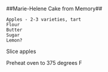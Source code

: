 ##Marie-Helene Cake from Memory##
	
	Apples - 2-3 varieties, tart
	Flour
	Butter
	Sugar
	Lemon?

Slice apples 

Preheat oven to 375 degrees F

